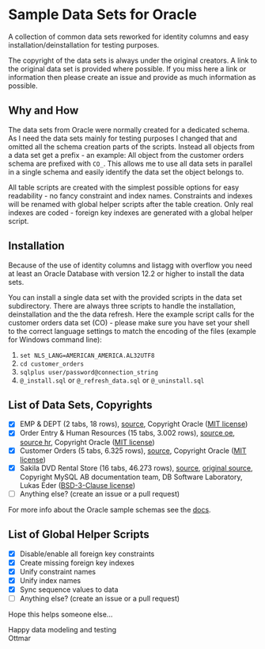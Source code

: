 # Sample Data Sets for Oracle

A collection of common data sets reworked for identity columns and easy installation/deinstallation for testing purposes.

The copyright of the data sets is always under the original creators. A link to the original data set is provided where possible. If you miss here a link or information then please create an issue and provide as much information as possible.

## Why and How

The data sets from Oracle were normally created for a dedicated schema. As I need the data sets mainly for testing purposes I changed that and omitted all the schema creation parts of the scripts. Instead all objects from a data set get a prefix - an example: All object from the customer orders schema are prefixed with `CO_`. This allows me to use all data sets in parallel in a single schema and easily identify the data set the object belongs to.

All table scripts are created with the simplest possible options for easy readability - no fancy constraint and index names. Constraints and indexes will be renamed with global helper scripts after the table creation. Only real indexes are coded - foreign key indexes are generated with a global helper script.

## Installation

Because of the use of identity columns and listagg with overflow you need at least an Oracle Database with version 12.2 or higher to install the data sets.

You can install a single data set with the provided scripts in the data set subdirectory. There are always three scripts to handle the installation, deinstallation and the the data refresh. Here the example script calls for the customer orders data set (CO) - please make sure you have set your shell to the correct language settings to match the encoding of the files (example for Windows command line):

1. `set NLS_LANG=AMERICAN_AMERICA.AL32UTF8`
2. `cd customer_orders`
3. `sqlplus user/password@connection_string`
4. `@_install.sql` or `@_refresh_data.sql` or `@_uninstall.sql`

## List of Data Sets, Copyrights

- [x] EMP & DEPT (2 tabs, 18 rows), [source](https://github.com/oracle/dotnet-db-samples/blob/master/schemas/scott.sql), Copyright Oracle ([MIT license](https://github.com/oracle/dotnet-db-samples/blob/master/LICENSE))
- [x] Order Entry & Human Resources (15 tabs, 3.002 rows), [source oe](https://github.com/oracle/db-sample-schemas/tree/master/order_entry), [source hr](https://github.com/oracle/db-sample-schemas/tree/master/human_resources), Copyright Oracle ([MIT license](https://github.com/oracle/db-sample-schemas/blob/master/LICENSE.md))
- [x] Customer Orders (5 tabs, 6.325 rows), [source](https://github.com/oracle/db-sample-schemas/tree/master/customer_orders), Copyright Oracle ([MIT license](https://github.com/oracle/db-sample-schemas/blob/master/LICENSE.md))
- [x] Sakila DVD Rental Store (16 tabs, 46.273 rows), [source](https://github.com/jOOQ/jOOQ/tree/master/jOOQ-examples/Sakila), [original source](https://code.google.com/archive/p/sakila-sample-database-ports/), Copyright MySQL AB documentation team, DB Software Laboratory, Lukas Eder ([BSD-3-Clause license](http://opensource.org/licenses/BSD-3-Clause))
- [ ] Anything else? (create an issue or a pull request)

For more info about the Oracle sample schemas see the [docs](https://docs.oracle.com/database/121/COMSC/overview.htm#COMSC002).

## List of Global Helper Scripts

- [x] Disable/enable all foreign key constraints
- [x] Create missing foreign key indexes
- [x] Unify constraint names
- [x] Unify index names
- [x] Sync sequence values to data
- [ ] Anything else? (create an issue or a pull request)

Hope this helps someone else...

Happy data modeling and testing\
Ottmar
